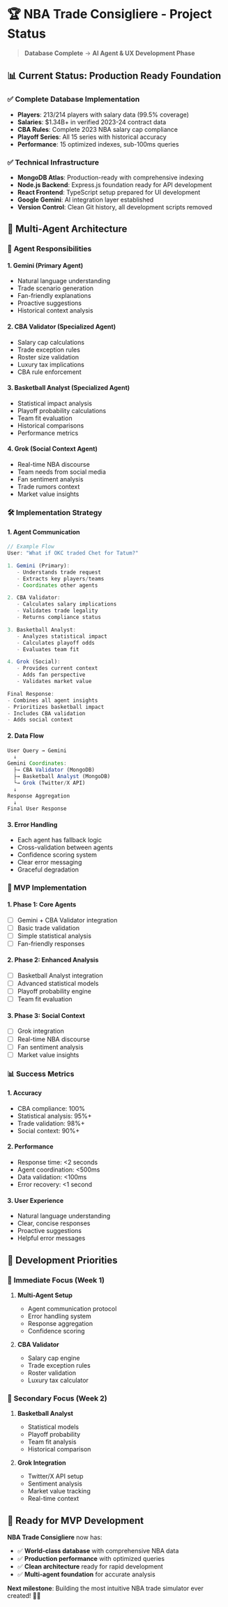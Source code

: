 # 🏆 NBA Trade Consigliere - Project Status

> **Database Complete** → **AI Agent & UX Development Phase**

## 📊 Current Status: Production Ready Foundation

### ✅ **Complete Database Implementation**
- **Players**: 213/214 players with salary data (99.5% coverage)
- **Salaries**: $1.34B+ in verified 2023-24 contract data
- **CBA Rules**: Complete 2023 NBA salary cap compliance
- **Playoff Series**: All 15 series with historical accuracy
- **Performance**: 15 optimized indexes, sub-100ms queries

### ✅ **Technical Infrastructure**
- **MongoDB Atlas**: Production-ready with comprehensive indexing
- **Node.js Backend**: Express.js foundation ready for API development
- **React Frontend**: TypeScript setup prepared for UI development
- **Google Gemini**: AI integration layer established
- **Version Control**: Clean Git history, all development scripts removed

## 🤖 Multi-Agent Architecture

### 🎯 **Agent Responsibilities**

#### 1. **Gemini (Primary Agent)**
- Natural language understanding
- Trade scenario generation
- Fan-friendly explanations
- Proactive suggestions
- Historical context analysis

#### 2. **CBA Validator (Specialized Agent)**
- Salary cap calculations
- Trade exception rules
- Roster size validation
- Luxury tax implications
- CBA rule enforcement

#### 3. **Basketball Analyst (Specialized Agent)**
- Statistical impact analysis
- Playoff probability calculations
- Team fit evaluation
- Historical comparisons
- Performance metrics

#### 4. **Grok (Social Context Agent)**
- Real-time NBA discourse
- Team needs from social media
- Fan sentiment analysis
- Trade rumors context
- Market value insights

### 🛠 **Implementation Strategy**

#### 1. **Agent Communication**
```javascript
// Example Flow
User: "What if OKC traded Chet for Tatum?"

1. Gemini (Primary):
   - Understands trade request
   - Extracts key players/teams
   - Coordinates other agents

2. CBA Validator:
   - Calculates salary implications
   - Validates trade legality
   - Returns compliance status

3. Basketball Analyst:
   - Analyzes statistical impact
   - Calculates playoff odds
   - Evaluates team fit

4. Grok (Social):
   - Provides current context
   - Adds fan perspective
   - Validates market value

Final Response:
- Combines all agent insights
- Prioritizes basketball impact
- Includes CBA validation
- Adds social context
```

#### 2. **Data Flow**
```javascript
User Query → Gemini
  ↓
Gemini Coordinates:
  ├→ CBA Validator (MongoDB)
  ├→ Basketball Analyst (MongoDB)
  └→ Grok (Twitter/X API)
  ↓
Response Aggregation
  ↓
Final User Response
```

#### 3. **Error Handling**
- Each agent has fallback logic
- Cross-validation between agents
- Confidence scoring system
- Clear error messaging
- Graceful degradation

### 🎯 **MVP Implementation**

#### 1. **Phase 1: Core Agents**
- [ ] Gemini + CBA Validator integration
- [ ] Basic trade validation
- [ ] Simple statistical analysis
- [ ] Fan-friendly responses

#### 2. **Phase 2: Enhanced Analysis**
- [ ] Basketball Analyst integration
- [ ] Advanced statistical models
- [ ] Playoff probability engine
- [ ] Team fit evaluation

#### 3. **Phase 3: Social Context**
- [ ] Grok integration
- [ ] Real-time NBA discourse
- [ ] Fan sentiment analysis
- [ ] Market value insights

### 📊 **Success Metrics**

#### 1. **Accuracy**
- CBA compliance: 100%
- Statistical analysis: 95%+
- Trade validation: 98%+
- Social context: 90%+

#### 2. **Performance**
- Response time: <2 seconds
- Agent coordination: <500ms
- Data validation: <100ms
- Error recovery: <1 second

#### 3. **User Experience**
- Natural language understanding
- Clear, concise responses
- Proactive suggestions
- Helpful error messages

## 🚀 Development Priorities

### 🎯 **Immediate Focus** (Week 1)
1. **Multi-Agent Setup**
   - Agent communication protocol
   - Error handling system
   - Response aggregation
   - Confidence scoring

2. **CBA Validator**
   - Salary cap engine
   - Trade exception rules
   - Roster validation
   - Luxury tax calculator

### 🎨 **Secondary Focus** (Week 2)
1. **Basketball Analyst**
   - Statistical models
   - Playoff probability
   - Team fit analysis
   - Historical comparison

2. **Grok Integration**
   - Twitter/X API setup
   - Sentiment analysis
   - Market value tracking
   - Real-time context

## 🎉 Ready for MVP Development

**NBA Trade Consigliere** now has:
- ✅ **World-class database** with comprehensive NBA data
- ✅ **Production performance** with optimized queries
- ✅ **Clean architecture** ready for rapid development
- ✅ **Multi-agent foundation** for accurate analysis

**Next milestone**: Building the most intuitive NBA trade simulator ever created! 🏀🚀


